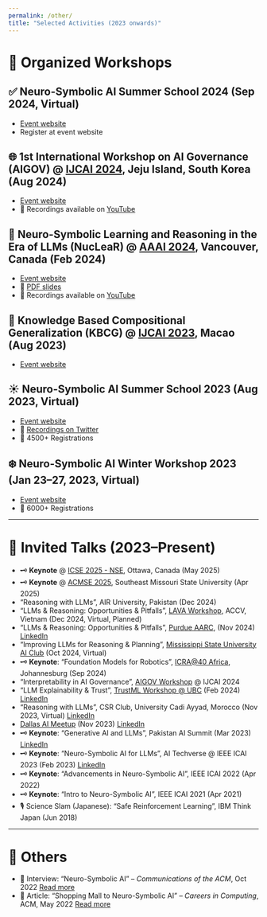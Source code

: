 ```yaml
---
permalink: /other/
title: "Selected Activities (2023 onwards)"
---
```


# 🧠 Organized Workshops

## ✅ Neuro-Symbolic AI Summer School 2024 (Sep 2024, Virtual)
- [Event website](https://neurosymbolic.github.io/nsss2024/index.html)
- Register at event website

## 🌐 1st International Workshop on AI Governance (AIGOV) @ [IJCAI 2024](https://ijcai24.org/), Jeju Island, South Korea (Aug 2024)
- [Event website](https://aigovernance.github.io/)
- 🔴 Recordings available on [YouTube](https://www.youtube.com/watch?v=38QwFDEfrEI&list=PLt-aI0fLbqH99t0PNzRnx-ccjIoKagaVk)

## 🧪 Neuro-Symbolic Learning and Reasoning in the Era of LLMs (**NucLeaR**) @ [AAAI 2024](https://aaai.org/aaai-conference/), Vancouver, Canada (Feb 2024)
- [Event website](https://nuclear-workshop.github.io/)
- 🔴 [PDF slides](https://github.com/nuclear-workshop/nuclear-workshop.github.io/tree/master/assets/2024_aaai_nuclear_invited_talk_slides)
- 🔴 Recordings available on [YouTube](https://www.youtube.com/watch?v=x8hUBU8qAKQ&list=PLt-aI0fLbqH-W-YIsf5AQ07G616lQzNpC)

## 🧠 Knowledge Based Compositional Generalization (KBCG) @ [IJCAI 2023](https://ijcai-23.org/), Macao (Aug 2023)
- [Event website](https://knowledgeai.github.io/)

## ☀️ Neuro-Symbolic AI Summer School 2023 (Aug 2023, Virtual)
- [Event website](https://neurosymbolic.github.io/nsss2023/index.html)
- 🎥 [Recordings on Twitter](https://twitter.com/asimunawar/status/1696850589299229130)
- 👥 4500+ Registrations

## ❄️ Neuro-Symbolic AI Winter Workshop 2023 (Jan 23–27, 2023, Virtual)
- [Event website](https://ibm.github.io/neuro-symbolic-ai/events/ns-workshop2023/)
- 👥 6000+ Registrations

---

# 🎤 Invited Talks (2023–Present)

- 🗝️ **Keynote** @ [ICSE 2025 - NSE](https://conf.researchr.org/home/icse-2025/nse-2025#program), Ottawa, Canada (May 2025)
- 🗝️ **Keynote** @ [ACMSE 2025](https://acmse.net/2025/), Southeast Missouri State University (Apr 2025)
- “Reasoning with LLMs”, AIR University, Pakistan (Dec 2024)
- “LLMs & Reasoning: Opportunities & Pitfalls”, [LAVA Workshop](https://lava-workshop.github.io/), ACCV, Vietnam (Dec 2024, Virtual, Planned)
- “LLMs & Reasoning: Opportunities & Pitfalls”, [Purdue AARC](https://polytechnic.purdue.edu/aarc), (Nov 2024) [LinkedIn](https://www.linkedin.com/posts/purdue-aarc_purdue-aarc-seminar-asim-munawar-ibm-watson-activity-7269400859191427072-bK0X?utm_source=share&utm_medium=member_desktop)
- “Improving LLMs for Reasoning & Planning”, [Mississippi State University AI Club](https://www.cse.msstate.edu/studentorg/) (Oct 2024, Virtual)
- 🗝️ **Keynote**: “Foundation Models for Robotics”, [ICRA@40 Africa](https://icra40.ieee.org/icra-2024/icra40-africa/), Johannesburg (Sep 2024)
- “Interpretability in AI Governance”, [AIGOV Workshop](https://aigovernance.github.io/) @ IJCAI 2024
- “LLM Explainability & Trust”, [TrustML Workshop @ UBC](https://trustml.ubc.ca/events/trustml-workshop-ubc-february-2024) (Feb 2024) [LinkedIn](https://www.linkedin.com/feed/update/urn:li:activity:7168458996033470464/)
- “Reasoning with LLMs”, CSR Club, University Cadi Ayyad, Morocco (Nov 2023, Virtual) [LinkedIn](https://www.linkedin.com/posts/csr-club-fps_aiinsights-languagemodels-techtalks-activity-7132790432022843392-rUPk?utm_source=share&utm_medium=member_desktop)
- [Dallas AI Meetup](https://www.meetup.com/dal-ai/) (Nov 2023) [LinkedIn](https://www.linkedin.com/feed/update/urn:li:activity:7119812126839291904?utm_source=share&utm_medium=member_desktop)
- 🗝️ **Keynote**: “Generative AI and LLMs”, Pakistan AI Summit (Mar 2023) [LinkedIn](https://www.linkedin.com/feed/update/urn:li:activity:7040555977091223552?utm_source=share&utm_medium=member_desktop)
- 🗝️ **Keynote**: “Neuro-Symbolic AI for LLMs”, AI Techverse @ IEEE ICAI 2023 (Feb 2023) [LinkedIn](https://www.linkedin.com/feed/update/urn:li:activity:7021013459102248960/)
- 🗝️ **Keynote**: “Advancements in Neuro-Symbolic AI”, IEEE ICAI 2022 (Apr 2022)
- 🗝️ **Keynote**: “Intro to Neuro-Symbolic AI”, IEEE ICAI 2021 (Apr 2021)
- 🎙️ Science Slam (Japanese): “Safe Reinforcement Learning”, IBM Think Japan (Jun 2018)

---

# 📌 Others

- 📰 Interview: “Neuro-Symbolic AI” – *Communications of the ACM*, Oct 2022 [Read more](https://cacm.acm.org/magazines/2022/10/264844-neurosymbolic-ai/abstract)
- 🧠 Article: “Shopping Mall to Neuro-Symbolic AI” – *Careers in Computing*, ACM, May 2022 [Read more](https://cacm.acm.org/magazines/2022/5/260361-how-a-shopping-mall-trip-inspired-me-to-work-in-neuro-symbolic-ai/abstract)
